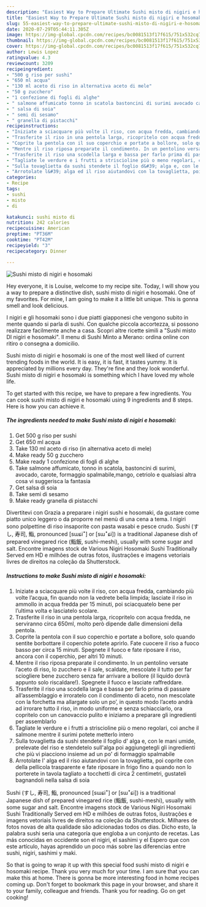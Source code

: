 ```yaml
---
description: "Easiest Way to Prepare Ultimate Sushi misto di nigiri e hosomaki"
title: "Easiest Way to Prepare Ultimate Sushi misto di nigiri e hosomaki"
slug: 55-easiest-way-to-prepare-ultimate-sushi-misto-di-nigiri-e-hosomaki
date: 2020-07-29T05:44:11.305Z
image: https://img-global.cpcdn.com/recipes/bc0081513f17f615/751x532cq70/sushi-misto-di-nigiri-e-hosomaki-recipe-main-photo.jpg
thumbnail: https://img-global.cpcdn.com/recipes/bc0081513f17f615/751x532cq70/sushi-misto-di-nigiri-e-hosomaki-recipe-main-photo.jpg
cover: https://img-global.cpcdn.com/recipes/bc0081513f17f615/751x532cq70/sushi-misto-di-nigiri-e-hosomaki-recipe-main-photo.jpg
author: Lewis Lopez
ratingvalue: 4.3
reviewcount: 3209
recipeingredient:
- "500 g riso per sushi"
- "650 ml acqua"
- "130 ml aceto di riso in alternativa aceto di mele"
- "50 g zucchero"
- "1 confezione di fogli di alghe"
- " salmone affumicato tonno in scatola bastoncini di surimi avocado carote formaggio spalmabilemango cetriolo e qualsiasi altra cosa vi suggerisca la fantasia"
- " salsa di soia"
- " semi di sesamo"
- " granella di pistacchi"
recipeinstructions:
- "Iniziate a sciacquare più volte il riso, con acqua fredda, cambiando più volte l’acqua, fin quando non la vedrete bella limpida; lasciate il riso in ammollo in acqua fredda per 15 minuti, poi sciacquatelo bene per l’ultima volta e lasciatelo scolare."
- "Trasferite il riso in una pentola larga, ricopritelo con acqua fredda, ne serviranno circa 650ml, molto però dipende dalle dimensioni della pentola."
- "Coprite la pentola con il suo coperchio e portate a bollore, solo quando sentite borbottare il coperchio potete aprirlo. Fate cuocere il riso a fuoco basso per circa 15 minuti. Spegnete il fuoco e fate riposare il riso, ancora con il coperchio, per altri 10 minuti."
- "Mentre il riso riposa preparate il condimento. In un pentolino versate l’aceto di riso, lo zucchero e il sale, scaldate, mescolate il tutto per far sciogliere bene zucchero senza far arrivare a bollore (il liquido dovrà appunto solo riscaldare!). Spegnete il fuoco e lasciate raffreddare."
- "Trasferite il riso una scodella larga e bassa per farlo prima di passare all’assemblaggio e irroratelo con il condimento di aceto, non mescolate con la forchetta ma allargate solo un po’, in questo modo l’aceto andrà ad irrorare tutto il riso, in modo uniforme e senza schiacciarlo, ora copritelo con un canovaccio pulito e iniziamo a preparare gli ingredienti per assemblarlo"
- "Tagliate le verdure e i frutti a striscioline più o meno regolari, coì anche il salmone mentre il surimi potete metterlo intero"
- "Sulla tovaglietta da sushi stendete il foglio d&#39; alga e, con le mani umide, prelevate del riso e stendetelo sull&#39;alga poi aggiungetegli gli ingredienti che più vi piacciono insieme ad un po&#39; di formaggio spalmabile"
- "Arrotolate l&#39; alga ed il riso aiutandovi con la tovaglietta, poi coprite con della pellicola trasparente e fate riposare in frigo fino a quando non lo porterete in tavola tagliato a tocchetti di circa 2 centimetri, gustateli bagnandoli nella salsa di soia"
categories:
- Recipe
tags:
- sushi
- misto
- di

katakunci: sushi misto di 
nutrition: 242 calories
recipecuisine: American
preptime: "PT36M"
cooktime: "PT42M"
recipeyield: "3"
recipecategory: Dinner

---
```



![Sushi misto di nigiri e hosomaki](https://img-global.cpcdn.com/recipes/bc0081513f17f615/751x532cq70/sushi-misto-di-nigiri-e-hosomaki-recipe-main-photo.jpg)

Hey everyone, it is Louise, welcome to my recipe site. Today, I will show you a way to prepare a distinctive dish, sushi misto di nigiri e hosomaki. One of my favorites. For mine, I am going to make it a little bit unique. This is gonna smell and look delicious.

I nigiri e gli hosomaki sono i due piatti giapponesi che vengono subito in mente quando si parla di sushi. Con qualche piccola accortezza, si possono realizzare facilmente anche a casa. Scopri altre ricette simili a &#34;Sushi misto DI nigiri e hosomaki&#34;. Il menu di Sushi Minto a Merano: ordina online con ritiro o consegna a domicilio.

Sushi misto di nigiri e hosomaki is one of the most well liked of current trending foods in the world. It is easy, it is fast, it tastes yummy. It is appreciated by millions every day. They're fine and they look wonderful. Sushi misto di nigiri e hosomaki is something which I have loved my whole life.


To get started with this recipe, we have to prepare a few ingredients. You can cook sushi misto di nigiri e hosomaki using 9 ingredients and 8 steps. Here is how you can achieve it.

<!--inarticleads1-->

##### The ingredients needed to make Sushi misto di nigiri e hosomaki:

1. Get 500 g riso per sushi
1. Get 650 ml acqua
1. Take 130 ml aceto di riso (in alternativa aceto di mele)
1. Make ready 50 g zucchero
1. Make ready 1 confezione di fogli di alghe
1. Take  salmone affumicato, tonno in scatola, bastoncini di surimi, avocado, carote, formaggio spalmabile,mango, cetriolo e qualsiasi altra cosa vi suggerisca la fantasia
1. Get  salsa di soia
1. Take  semi di sesamo
1. Make ready  granella di pistacchi


Divertitevi con Grazia a preparare i nigiri sushi e hosomaki, da gustare come piatto unico leggero o da proporre nel menù di una cena a tema. I nigiri sono polpettine di riso insaporite con pasta wasabi e pesce crudo. Sushi (すし, 寿司, 鮨, pronounced [sɯɕiꜜ] or [sɯꜜɕi]) is a traditional Japanese dish of prepared vinegared rice (鮨飯, sushi-meshi), usually with some sugar and salt. Encontre imagens stock de Various Nigiri Hosomaki Sushi Traditionally Served em HD e milhões de outras fotos, ilustrações e imagens vetoriais livres de direitos na coleção da Shutterstock. 

<!--inarticleads2-->

##### Instructions to make Sushi misto di nigiri e hosomaki:

1. Iniziate a sciacquare più volte il riso, con acqua fredda, cambiando più volte l’acqua, fin quando non la vedrete bella limpida; lasciate il riso in ammollo in acqua fredda per 15 minuti, poi sciacquatelo bene per l’ultima volta e lasciatelo scolare.
1. Trasferite il riso in una pentola larga, ricopritelo con acqua fredda, ne serviranno circa 650ml, molto però dipende dalle dimensioni della pentola.
1. Coprite la pentola con il suo coperchio e portate a bollore, solo quando sentite borbottare il coperchio potete aprirlo. Fate cuocere il riso a fuoco basso per circa 15 minuti. Spegnete il fuoco e fate riposare il riso, ancora con il coperchio, per altri 10 minuti.
1. Mentre il riso riposa preparate il condimento. In un pentolino versate l’aceto di riso, lo zucchero e il sale, scaldate, mescolate il tutto per far sciogliere bene zucchero senza far arrivare a bollore (il liquido dovrà appunto solo riscaldare!). Spegnete il fuoco e lasciate raffreddare.
1. Trasferite il riso una scodella larga e bassa per farlo prima di passare all’assemblaggio e irroratelo con il condimento di aceto, non mescolate con la forchetta ma allargate solo un po’, in questo modo l’aceto andrà ad irrorare tutto il riso, in modo uniforme e senza schiacciarlo, ora copritelo con un canovaccio pulito e iniziamo a preparare gli ingredienti per assemblarlo
1. Tagliate le verdure e i frutti a striscioline più o meno regolari, coì anche il salmone mentre il surimi potete metterlo intero
1. Sulla tovaglietta da sushi stendete il foglio d&#39; alga e, con le mani umide, prelevate del riso e stendetelo sull&#39;alga poi aggiungetegli gli ingredienti che più vi piacciono insieme ad un po&#39; di formaggio spalmabile
1. Arrotolate l&#39; alga ed il riso aiutandovi con la tovaglietta, poi coprite con della pellicola trasparente e fate riposare in frigo fino a quando non lo porterete in tavola tagliato a tocchetti di circa 2 centimetri, gustateli bagnandoli nella salsa di soia


Sushi (すし, 寿司, 鮨, pronounced [sɯɕiꜜ] or [sɯꜜɕi]) is a traditional Japanese dish of prepared vinegared rice (鮨飯, sushi-meshi), usually with some sugar and salt. Encontre imagens stock de Various Nigiri Hosomaki Sushi Traditionally Served em HD e milhões de outras fotos, ilustrações e imagens vetoriais livres de direitos na coleção da Shutterstock. Milhares de fotos novas de alta qualidade são adicionadas todos os dias. Dicho esto, la palabra sushi seria una categoría que engloba a un conjunto de recetas. Las más conocidas en occidente son el nigiri, el sashimi y el Espero que con este artículo, hayas aprendido un poco más sobre las diferencias entre sushi, nigiri, sashimi y maki. 

So that is going to wrap it up with this special food sushi misto di nigiri e hosomaki recipe. Thank you very much for your time. I am sure that you can make this at home. There is gonna be more interesting food in home recipes coming up. Don't forget to bookmark this page in your browser, and share it to your family, colleague and friends. Thank you for reading. Go on get cooking!
